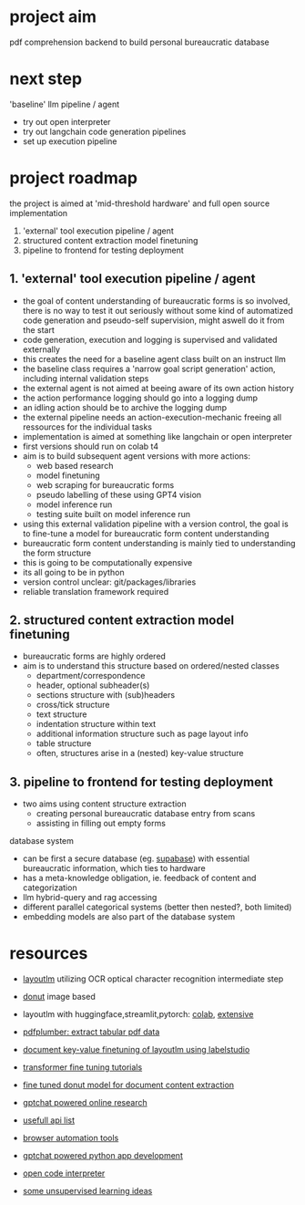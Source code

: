 # project aim
pdf comprehension backend to build personal bureaucratic database

# next step

'baseline' llm pipeline / agent
- try out open interpreter
- try out langchain code generation pipelines
- set up execution pipeline

# project roadmap

the project is aimed at 'mid-threshold hardware' and full open source implementation

1. 'external' tool execution pipeline / agent
2. structured content extraction model finetuning
3. pipeline to frontend for testing deployment 

## 1. 'external' tool execution pipeline / agent
- the goal of content understanding of bureaucratic forms is so involved, there is no way to test it out seriously without some kind of automatized code generation and pseudo-self supervision, might aswell do it from the start
- code generation, execution and logging is supervised and validated externally
- this creates the need for a baseline agent class built on an instruct llm
- the baseline class requires a 'narrow goal script generation' action, including internal validation steps
- the external agent is not aimed at beeing aware of its own action history
- the action performance logging should go into a logging dump
- an idling action should be to archive the logging dump
- the external pipeline needs an action-execution-mechanic freeing all ressources for the individual tasks
- implementation is aimed at something like langchain or open interpreter
- first versions should run on colab t4
- aim is to build subsequent agent versions with more actions:
   - web based research
   - model finetuning
   - web scraping for bureaucratic forms
   - pseudo labelling of these using GPT4 vision
   - model inference run
   - testing suite built on model inference run
- using this external validation pipeline with a version control, the goal is to fine-tune a model for bureaucratic form content understanding
- bureaucratic form content understanding is mainly tied to understanding the form structure
- this is going to be computationally expensive
- its all going to be in python
- version control unclear: git/packages/libraries
- reliable translation framework required
## 2. structured content extraction model finetuning
- bureaucratic forms are highly ordered
- aim is to understand this structure based on ordered/nested classes
   - department/correspondence
   - header, optional subheader(s)
   - sections structure with (sub)headers
   - cross/tick structure
   - text structure
   - indentation structure within text
   - additional information structure such as page layout info
   - table structure
   - often, structures arise in a (nested) key-value structure
## 3. pipeline to frontend for testing deployment
- two aims using content structure extraction
   - creating personal bureaucratic database entry from scans
   - assisting in filling out empty forms


database system

- can be first a secure database (eg. [supabase](https://github.com/supabase/supabase)) with essential bureaucratic information, which ties to hardware
- has a meta-knowledge obligation, ie. feedback of content and categorization
- llm hybrid-query and rag accessing
- different parallel categorical systems (better then nested?, both limited)
- embedding models are also part of the database system

# resources

- [layoutlm](https://github.com/microsoft/unilm/blob/master/layoutlmv3/README.md) utilizing OCR optical character recognition intermediate step
- [donut](https://github.com/clovaai/donut) image based
- layoutlm with huggingface,streamlit,pytorch: [colab](https://colab.research.google.com/drive/1I0Qyajp_DFzKvQfUwwRc9p6fs6NfI-Kx?usp=sharing), [extensive](https://www.mlexpert.io/machine-learning/tutorials/document-classification-with-layoutlmv3)

- [pdfplumber: extract tabular pdf data](https://www.youtube.com/watch?v=x9IDL8eruAw)
- [document key-value finetuning of layoutlm using labelstudio](https://www.youtube.com/watch?v=bBwDTY38X58&list=PLeNIpK8NwtHtxa2wC1OcPb8RmQ9vy-Uav)
- [transformer fine tuning tutorials](https://github.com/NielsRogge/Transformers-Tutorials)
- [fine tuned donut model for document content extraction](https://github.com/katanaml/sparrow)

- [gptchat powered online research](https://github.com/assafelovic/gpt-researcher)
- [usefull api list](https://github.com/public-apis/public-apis)
- [browser automation tools](https://github.com/angrykoala/awesome-browser-automation)
- [gptchat powered python app development](https://github.com/Pythagora-io/gpt-pilot)
- [open code interpreter](https://github.com/shroominic/codeinterpreter-api)
- [some unsupervised learning ideas](https://www.youtube.com/watch?v=UaJDdft6BdI)
